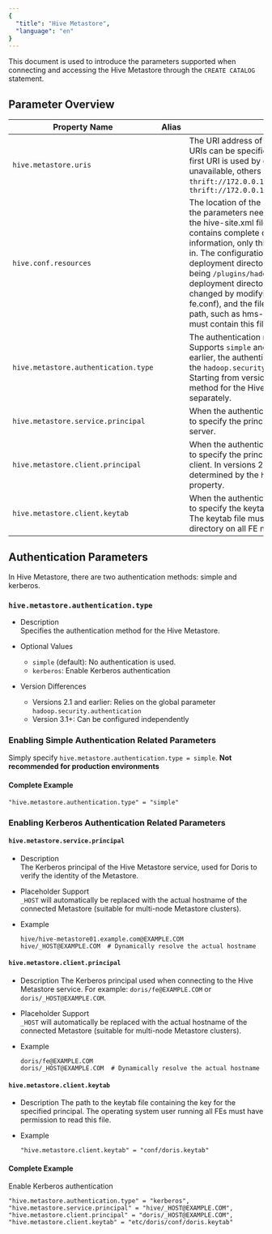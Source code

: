```yaml
---
{
  "title": "Hive Metastore",
  "language": "en"
}
---
```


<!--
Licensed to the Apache Software Foundation (ASF) under one
or more contributor license agreements.  See the NOTICE file
distributed with this work for additional information
regarding copyright ownership.  The ASF licenses this file
to you under the Apache License, Version 2.0 (the
"License"); you may not use this file except in compliance
with the License.  You may obtain a copy of the License at

  http://www.apache.org/licenses/LICENSE-2.0

Unless required by applicable law or agreed to in writing,
software distributed under the License is distributed on an
"AS IS" BASIS, WITHOUT WARRANTIES OR CONDITIONS OF ANY
KIND, either express or implied.  See the License for the
specific language governing permissions and limitations
under the License.
-->

This document is used to introduce the parameters supported when connecting and accessing the Hive Metastore through the `CREATE CATALOG` statement.
## Parameter Overview
| Property Name                         | Alias | Description                                                                                                                                                                                                                                 | Default | Required |
|--------------------------------------|---|-------------------------------------------------------------------------------------------------------------------------------------------------------------------------------------------------------------------------------------------|--------|------|
| `hive.metastore.uris`                | | The URI address of the Hive Metastore. Multiple URIs can be specified, separated by commas. The first URI is used by default, and if the first URI is unavailable, others will be tried. For example: `thrift://172.0.0.1:9083` or `thrift://172.0.0.1:9083,thrift://172.0.0.2:9083` | None   | Yes  |
| `hive.conf.resources`                | | The location of the hive-site.xml file, used to load the parameters needed to connect to HMS from the hive-site.xml file. If the hive-site.xml file contains complete connection parameter information, only this parameter needs to be filled in. The configuration file must be placed in the FE deployment directory, with the default directory being `/plugins/hadoop_conf/` under the deployment directory (the default path can be changed by modifying `hadoop_config_dir` in fe.conf), and the file location needs to be a relative path, such as hms-1/hive-site.xml. All FE nodes must contain this file. | Empty  | No   |
| `hive.metastore.authentication.type` | | The authentication method for the Hive Metastore. Supports `simple` and `kerberos`. In versions 2.1 and earlier, the authentication method is determined by the `hadoop.security.authentication` property. Starting from version 3.0, the authentication method for the Hive Metastore can be specified separately. | simple | No   |
| `hive.metastore.service.principal`   | | When the authentication method is kerberos, used to specify the principal of the Hive Metastore server.                                                                                                                                                                                     | Empty  | No   |
| `hive.metastore.client.principal`    | | When the authentication method is kerberos, used to specify the principal of the Hive Metastore client. In versions 2.1 and earlier, this parameter is determined by the `hadoop.kerberos.principal` property.                                                                                                                                    | Empty  | No   |
| `hive.metastore.client.keytab`       | | When the authentication method is kerberos, used to specify the keytab of the Hive Metastore client. The keytab file must be placed in the same directory on all FE nodes.                                                                                                                                                          | Empty  | No   |

## Authentication Parameters
In Hive Metastore, there are two authentication methods: simple and kerberos.

### `hive.metastore.authentication.type`

- Description  
    Specifies the authentication method for the Hive Metastore.

- Optional Values
    - `simple` (default): No authentication is used.
    - `kerberos`: Enable Kerberos authentication

- Version Differences
    - Versions 2.1 and earlier: Relies on the global parameter `hadoop.security.authentication`
    - Version 3.1+: Can be configured independently

### Enabling Simple Authentication Related Parameters
Simply specify `hive.metastore.authentication.type = simple`. **Not recommended for production environments**

#### Complete Example
```plaintext
"hive.metastore.authentication.type" = "simple"
```

### Enabling Kerberos Authentication Related Parameters

#### `hive.metastore.service.principal`
- Description  
    The Kerberos principal of the Hive Metastore service, used for Doris to verify the identity of the Metastore.

- Placeholder Support  
    `_HOST` will automatically be replaced with the actual hostname of the connected Metastore (suitable for multi-node Metastore clusters).

- Example
    ```plaintext
    hive/hive-metastore01.example.com@EXAMPLE.COM
    hive/_HOST@EXAMPLE.COM  # Dynamically resolve the actual hostname
    ```

#### `hive.metastore.client.principal`
- Description
    The Kerberos principal used when connecting to the Hive Metastore service. For example: `doris/fe@EXAMPLE.COM` or `doris/_HOST@EXAMPLE.COM`.

- Placeholder Support  
    `_HOST` will automatically be replaced with the actual hostname of the connected Metastore (suitable for multi-node Metastore clusters).

- Example
    ```plaintext
    doris/fe@EXAMPLE.COM
    doris/_HOST@EXAMPLE.COM  # Dynamically resolve the actual hostname
    ```

#### `hive.metastore.client.keytab`
- Description
    The path to the keytab file containing the key for the specified principal. The operating system user running all FEs must have permission to read this file.

- Example
    ```plaintext
    "hive.metastore.client.keytab" = "conf/doris.keytab"
    ```

#### Complete Example  

Enable Kerberos authentication

```plaintext
"hive.metastore.authentication.type" = "kerberos",
"hive.metastore.service.principal" = "hive/_HOST@EXAMPLE.COM",
"hive.metastore.client.principal" = "doris/_HOST@EXAMPLE.COM",
"hive.metastore.client.keytab" = "etc/doris/conf/doris.keytab"
```

